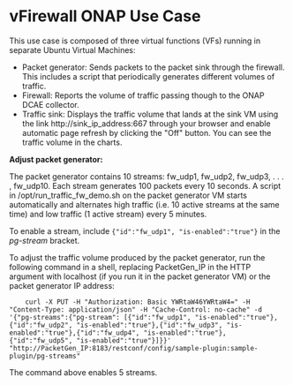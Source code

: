 vFirewall ONAP Use Case
=======================

This use case is composed of three virtual functions (VFs) running in
separate Ubuntu Virtual Machines:

  * Packet generator: Sends packets to the packet sink through the
firewall. This includes a script that periodically generates different
volumes of traffic.
  * Firewall: Reports the volume of traffic passing though to the
ONAP DCAE collector.
  * Traffic sink: Displays the traffic volume that lands at the sink
VM using the link http://sink\_ip\_address:667 through your browser
and enable automatic page refresh by clicking the "Off" button. You
can see the traffic volume in the charts.

__Adjust packet generator:__

The packet generator contains 10 streams: fw\_udp1, fw\_udp2,
fw\_udp3, . . . , fw\_udp10. Each stream generates 100 packets every
10 seconds. A script in /opt/run\_traffic\_fw\_demo.sh on the packet
generator VM starts automatically and alternates high traffic (i.e.
10 active streams at the same time) and low traffic (1 active stream)
every 5 minutes.

To enable a stream, include `{"id":"fw_udp1", "is-enabled":"true"}`
in the *pg-stream* bracket. 

To adjust the traffic volume produced by the packet generator, run the
following command in a shell, replacing PacketGen_IP in the HTTP
argument with localhost (if you run it in the packet generator VM) or
the packet generator IP address:

```
    curl -X PUT -H "Authorization: Basic YWRtaW46YWRtaW4=" -H "Content-Type: application/json" -H "Cache-Control: no-cache" -d '{"pg-streams":{"pg-stream": [{"id":"fw_udp1", "is-enabled":"true"},{"id":"fw_udp2", "is-enabled":"true"},{"id":"fw_udp3", "is-enabled":"true"},{"id":"fw_udp4", "is-enabled":"true"},{"id":"fw_udp5", "is-enabled":"true"}]}}' "http://PacketGen_IP:8183/restconf/config/sample-plugin:sample-plugin/pg-streams"
```

The command above enables 5 streams.


